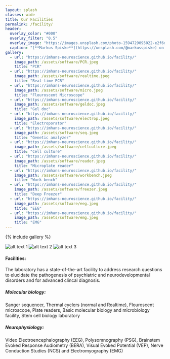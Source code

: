 ```yaml
---
layout: splash
classes: wide
title: Our Facilities
permalink: /facility/
header:
  overlay_color: "#000"
  overlay_filter: "0.5"
  overlay_image: "https://images.unsplash.com/photo-1594729095022-e2f6d2eece9c?ixlib=rb-1.2.1&ixid=MnwxMjA3fDB8MHxwaG90by1wYWdlfHx8fGVufDB8fHx8&auto=format&fit=crop&w=1771&q=80"
  caption: "[**Markus Spiske**](https://unsplash.com/@markusspiske) on [*Unsplash*](https://unsplash.com)"
gallery:
  - url: "https://imhans-neuroscience.github.io/facility/"
    image_path: /assets/software/PCR.jpeg
    title: "PCR"
  - url: "https://imhans-neuroscience.github.io/facility/"
    image_path: /assets/software/realtime.jpeg
    title: "Real-time PCR"
  - url: "https://imhans-neuroscience.github.io/facility/"
    image_path: /assets/software/micro.jpeg
    title: "Flouroscent Microscope"
  - url: "https://imhans-neuroscience.github.io/facility/"
    image_path: /assets/software/geldoc.jpeg
    title: "Gel doc"
  - url: "https://imhans-neuroscience.github.io/facility/"
    image_path: /assets/software/electrop.jpeg
    title: "Electroporator"
  - url: "https://imhans-neuroscience.github.io/facility/"
    image_path: /assets/software/seq.jpeg
    title: "Genetic analyzer"
  - url: "https://imhans-neuroscience.github.io/facility/"
    image_path: /assets/software/cellculture.jpeg
    title: "Cell culture"
  - url: "https://imhans-neuroscience.github.io/facility/"
    image_path: /assets/software/reader.jpeg
    title: "Microplate reader"
  - url: "https://imhans-neuroscience.github.io/facility/"
    image_path: /assets/software/workbench.jpeg
    title: "Work bench"
  - url: "https://imhans-neuroscience.github.io/facility/"
    image_path: /assets/software/freezer.jpeg
    title: "Deep Freezer"
  - url: "https://imhans-neuroscience.github.io/facility/"
    image_path: /assets/software/eeg.jpeg
    title: "EEG"
  - url: "https://imhans-neuroscience.github.io/facility/"
    image_path: /assets/software/emg.jpeg
    title: "EMG"
---
```

{% include gallery %}

<div id="slider">
  <img src="/assets/software/emg.jpeg" alt="alt text 1">
  <img src="/assets/software/eeg.jpeg" alt="alt text 2">
  <img src="/assets/software/workbench.jpeg" alt="alt text 3">
</div>

#### **Facilities:**
The laboratory has a state-of-the-art facility to address research questions to elucidate the pathogenesis of psychiatric and neurodevelopmental disorders and for advanced clincal diagnosis.
##### **Molecular biology:** 
Sanger sequencer, Thermal cyclers (normal and Realtime), Flouroscent microscope, Plate readers, Basic molecular biology and microbiology facility, Stem cell biology laboratory
##### **Neurophysiology:** 
Video Electroencephalography (EEG), Polysomnography (PSG), Brainstem Evoked Response Audiometry (BERA), Visual Evoked Potential (VEP), Nerve Conduction Studies (NCS) and Electromyography (EMG)
